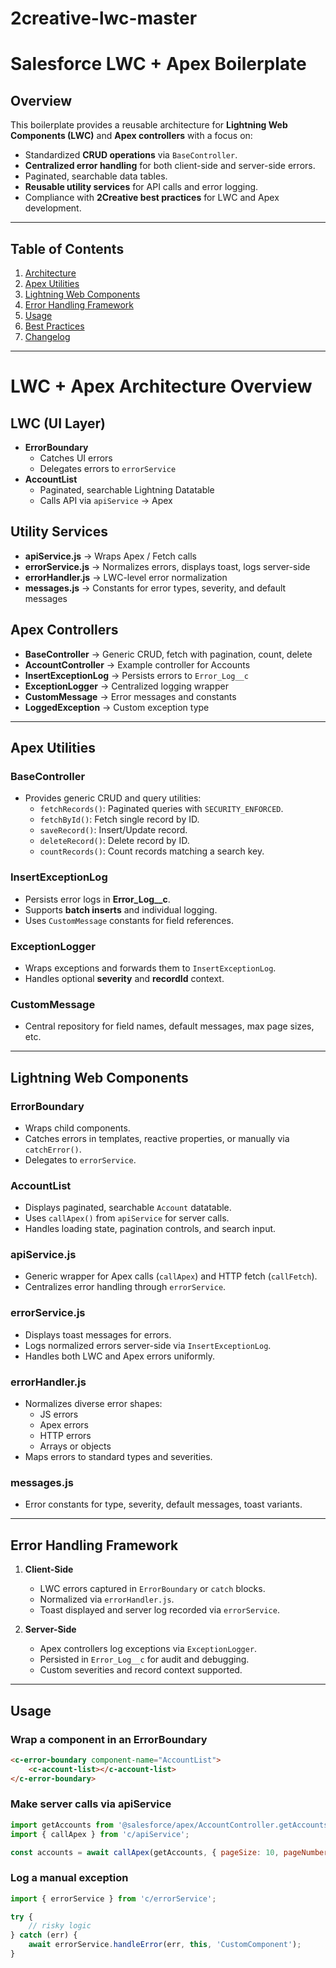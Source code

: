 # 2creative-lwc-master
# Salesforce LWC + Apex Boilerplate

## Overview
This boilerplate provides a reusable architecture for **Lightning Web Components (LWC)** and **Apex controllers** with a focus on:

- Standardized **CRUD operations** via `BaseController`.
- **Centralized error handling** for both client-side and server-side errors.
- Paginated, searchable data tables.
- **Reusable utility services** for API calls and error logging.
- Compliance with **2Creative best practices** for LWC and Apex development.

---

## Table of Contents
1. [Architecture](#architecture)
2. [Apex Utilities](#apex-utilities)
3. [Lightning Web Components](#lightning-web-components)
4. [Error Handling Framework](#error-handling-framework)
5. [Usage](#usage)
6. [Best Practices](#best-practices)
7. [Changelog](#changelog)

---

# LWC + Apex Architecture Overview

## LWC (UI Layer)
- **ErrorBoundary**
  - Catches UI errors
  - Delegates errors to `errorService`
- **AccountList**
  - Paginated, searchable Lightning Datatable
  - Calls API via `apiService` → Apex

## Utility Services
- **apiService.js** → Wraps Apex / Fetch calls
- **errorService.js** → Normalizes errors, displays toast, logs server-side
- **errorHandler.js** → LWC-level error normalization
- **messages.js** → Constants for error types, severity, and default messages

## Apex Controllers
- **BaseController** → Generic CRUD, fetch with pagination, count, delete
- **AccountController** → Example controller for Accounts
- **InsertExceptionLog** → Persists errors to `Error_Log__c`
- **ExceptionLogger** → Centralized logging wrapper
- **CustomMessage** → Error messages and constants
- **LoggedException** → Custom exception type


---

## Apex Utilities

### **BaseController**
- Provides generic CRUD and query utilities:
  - `fetchRecords()`: Paginated queries with `SECURITY_ENFORCED`.
  - `fetchById()`: Fetch single record by ID.
  - `saveRecord()`: Insert/Update record.
  - `deleteRecord()`: Delete record by ID.
  - `countRecords()`: Count records matching a search key.

### **InsertExceptionLog**
- Persists error logs in **Error_Log__c**.
- Supports **batch inserts** and individual logging.
- Uses `CustomMessage` constants for field references.

### **ExceptionLogger**
- Wraps exceptions and forwards them to `InsertExceptionLog`.
- Handles optional **severity** and **recordId** context.

### **CustomMessage**
- Central repository for field names, default messages, max page sizes, etc.

---

## Lightning Web Components

### **ErrorBoundary**
- Wraps child components.
- Catches errors in templates, reactive properties, or manually via `catchError()`.
- Delegates to `errorService`.

### **AccountList**
- Displays paginated, searchable `Account` datatable.
- Uses `callApex()` from `apiService` for server calls.
- Handles loading state, pagination controls, and search input.

### **apiService.js**
- Generic wrapper for Apex calls (`callApex`) and HTTP fetch (`callFetch`).
- Centralizes error handling through `errorService`.

### **errorService.js**
- Displays toast messages for errors.
- Logs normalized errors server-side via `InsertExceptionLog`.
- Handles both LWC and Apex errors uniformly.

### **errorHandler.js**
- Normalizes diverse error shapes:
  - JS errors
  - Apex errors
  - HTTP errors
  - Arrays or objects
- Maps errors to standard types and severities.

### **messages.js**
- Error constants for type, severity, default messages, toast variants.

---

## Error Handling Framework

1. **Client-Side**
   - LWC errors captured in `ErrorBoundary` or `catch` blocks.
   - Normalized via `errorHandler.js`.
   - Toast displayed and server log recorded via `errorService`.

2. **Server-Side**
   - Apex controllers log exceptions via `ExceptionLogger`.
   - Persisted in `Error_Log__c` for audit and debugging.
   - Custom severities and record context supported.

---

## Usage

### **Wrap a component in an ErrorBoundary**
```html
<c-error-boundary component-name="AccountList">
    <c-account-list></c-account-list>
</c-error-boundary>
```

### **Make server calls via apiService**
```js
import getAccounts from '@salesforce/apex/AccountController.getAccounts';
import { callApex } from 'c/apiService';

const accounts = await callApex(getAccounts, { pageSize: 10, pageNumber: 1 }, this);
```

### **Log a manual exception**
```js
import { errorService } from 'c/errorService';

try {
    // risky logic
} catch (err) {
    await errorService.handleError(err, this, 'CustomComponent');
}
```